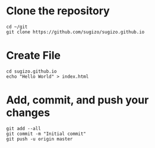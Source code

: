 # Clone the repository
	cd ~/git
	git clone https://github.com/sugizo/sugizo.github.io

# Create File
	cd sugizo.github.io
	echo "Hello World" > index.html

# Add, commit, and push your changes
	git add --all
	git commit -m "Initial commit"
	git push -u origin master
